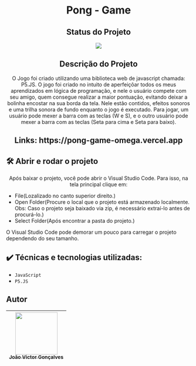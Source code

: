 <h1 align="center">Pong - Game</h1>

<h2 align="center">Status do Projeto</h2>

<p align="center">
<img src="https://img.shields.io/badge/STATUS-FINALIZADO-green">
</p>

<h2 align="center">Descrição do Projeto</h2>

<p align="center">O Jogo foi criado utilizando uma biblioteca web de javascript chamada: P5.JS. O jogo foi criado no intuito de aperfeiçõar todos os meus aprendizados em lógica de programação, e nele o usuário compete com seu amigo, quem consegue realizar a maior pontuação, evitando deixar a bolinha encostar na sua borda da tela. Nele estão contidos, efeitos sonoros e uma trilha sonora de fundo enquanto o jogo é executado. Para jogar, um usuário pode mexer a barra com as teclas (W e S), e o outro usuário pode mexer a barra com as teclas (Seta para cima e Seta para baixo).</p>

<h2 align="center">Links: https://pong-game-omega.vercel.app</h2>

## 🛠️ Abrir e rodar o projeto

<p align="center">Após baixar o projeto, você pode abrir o Visual Studio Code. Para isso, na tela principal clique em:</p>
<ul>
  <li>File(Lozalizado no canto superior direito.)</li>
  <li>Open Folder(Procure o local que o projeto está armazenado localmente. Obs: Caso o projeto seja baixado via zip, é necessário extraí-lo antes de procurá-lo.)</li>
  <li>Select Folder(Após encontrar a pasta do projeto.)</li>
</ul>
<p>O Visual Studio Code pode demorar um pouco para carregar o projeto dependendo do seu tamanho.</p>

## ✔️ Técnicas e tecnologias utilizadas:

- ``JavaScript``
- ``P5.JS``

## Autor

| [<img src="https://avatars.githubusercontent.com/jvictorgs" width=115><br><sub>João Victor Gonçalves</sub>](https://github.com/jvictorgs) |
| :---: |
